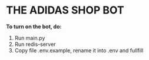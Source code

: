 # THE ADIDAS SHOP BOT

**To turn on the bot, do:**

1) Run main.py
2) Run redis-server
3) Copy file .env.example, rename it into .env and fullfill